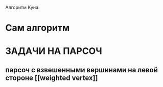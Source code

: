 Алгоритм Куна. 



# Сам алгоритм














# ЗАДАЧИ НА ПАРСОЧ

## парсоч с взвешенными вершинами на левой стороне [[weighted vertex]]